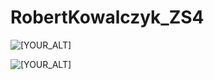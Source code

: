 # RobertKowalczyk_ZS4

<p>
   <img src="https://user-images.githubusercontent.com/75452784/137971469-bfc28062-801a-4296-bbe4-79e93bd06ac9.jpg" alt="[YOUR_ALT]"/>
</p>
<p>
   <img src="https://user-images.githubusercontent.com/75452784/137971465-662a8c13-6d9a-4ea8-8daa-22a757b68f55.jpg" alt="[YOUR_ALT]"/>
</p>
